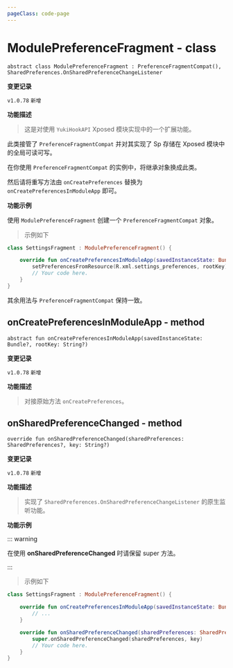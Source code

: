```yaml
---
pageClass: code-page
---
```


# ModulePreferenceFragment <span class="symbol">- class</span>

```kotlin:no-line-numbers
abstract class ModulePreferenceFragment : PreferenceFragmentCompat(), SharedPreferences.OnSharedPreferenceChangeListener
```

**变更记录**

`v1.0.78` `新增`

**功能描述**

> 这是对使用 `YukiHookAPI` Xposed 模块实现中的一个扩展功能。

此类接管了 `PreferenceFragmentCompat` 并对其实现了 Sp 存储在 Xposed 模块中的全局可读可写。

在你使用 `PreferenceFragmentCompat` 的实例中，将继承对象换成此类。

然后请将重写方法由 `onCreatePreferences` 替换为 `onCreatePreferencesInModuleApp` 即可。

**功能示例**

使用 `ModulePreferenceFragment` 创建一个 `PreferenceFragmentCompat` 对象。

> 示例如下

```kotlin
class SettingsFragment : ModulePreferenceFragment() {

    override fun onCreatePreferencesInModuleApp(savedInstanceState: Bundle?, rootKey: String?) {
        setPreferencesFromResource(R.xml.settings_preferences, rootKey)
        // Your code here.
    }
}
```

其余用法与 `PreferenceFragmentCompat` 保持一致。

## onCreatePreferencesInModuleApp <span class="symbol">- method</span>

```kotlin:no-line-numbers
abstract fun onCreatePreferencesInModuleApp(savedInstanceState: Bundle?, rootKey: String?)
```

**变更记录**

`v1.0.78` `新增`

**功能描述**

> 对接原始方法 `onCreatePreferences`。

## onSharedPreferenceChanged <span class="symbol">- method</span>

```kotlin:no-line-numbers
override fun onSharedPreferenceChanged(sharedPreferences: SharedPreferences?, key: String?)
```

**变更记录**

`v1.0.78` `新增`

**功能描述**

> 实现了 `SharedPreferences.OnSharedPreferenceChangeListener` 的原生监听功能。

**功能示例**

::: warning

在使用 **onSharedPreferenceChanged** 时请保留 super 方法。

:::

> 示例如下

```kotlin
class SettingsFragment : ModulePreferenceFragment() {

    override fun onCreatePreferencesInModuleApp(savedInstanceState: Bundle?, rootKey: String?) {
        // ...
    }

    override fun onSharedPreferenceChanged(sharedPreferences: SharedPreferences?, key: String?) {
        super.onSharedPreferenceChanged(sharedPreferences, key)
        // Your code here.
    }
}
```